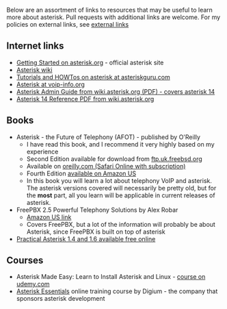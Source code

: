 Below are an assortment of links to resources that may be useful to learn more about asterisk.
Pull requests with additional links are welcome. For my policies on external links, see [external links](/docs/external_links.md)

## Internet links
- [Getting Started on asterisk.org](https://www.asterisk.org/get-started) - official asterisk site
- [Asterisk wiki](https://wiki.asterisk.org/wiki/display/AST/Getting+Started)
- [Tutorials and HOWTos on asterisk at asteriskguru.com](https://www.asteriskguru.com/)
- [Asterisk at voip-info.org](https://www.voip-info.org/asterisk/)
- [Asterisk Admin Guide from wiki.asterisk.org (PDF) - covers asterisk 14](https://wiki.asterisk.org/wiki/download/attachments/19005471/Asterisk-Admin-Guide-14.pdf?version=1&modificationDate=1469484505517&api=v2)
- [Asterisk 14 Reference PDF from wiki.asterisk.org](https://wiki.asterisk.org/wiki/download/attachments/19005471/Asterisk-14-Reference.pdf?version=1&modificationDate=1469484452367&api=v2)

## Books
- Asterisk - the Future of Telephony (AFOT) - published by O'Reilly
    - I have read this book, and I recommend it very highly based on my experience
    - Second Edition available for download from [ftp.uk.freebsd.org](http://ftp.uk.freebsd.org/pub/OpenBSD/distfiles/9780596510480.pdf)
    - Available on [oreilly.com (Safari Online with subscription)](http://shop.oreilly.com/product/9780596510480.do)
    - Fourth Edition [available on Amazon US](https://www.amazon.com/Asterisk-Definitive-Guide-Future-Telephony/dp/1449332420)
    - In this book you will learn a lot about telephony VoIP and asterisk. The asterisk versions covered will necessarily be pretty old, but for the **most** part, all you learn will be applicable in current releases of asterisk.
- FreePBX 2.5 Powerful Telephony Solutions by Alex Robar
    - [Amazon US link](https://www.amazon.com/FreePBX-2-5-Powerful-Telephony-Solutions/dp/1847194729)
    - Covers FreePBX, but a lot of the information will probably be about Asterisk, since FreePBX is built on top of asterisk
- [Practical Asterisk 1.4 and 1.6 available free online](http://the-asterisk-book.com/1.6/)

## Courses
- Asterisk Made Easy: Learn to Install Asterisk and Linux - [course on udemy.com](https://www.udemy.com/how-to-install-asterisk-on-centos-linux-video/)
- [Asterisk Essentials](https://www.digium.com/training/asterisk/essentials) online training course by Digium - the company that sponsors asterisk development
